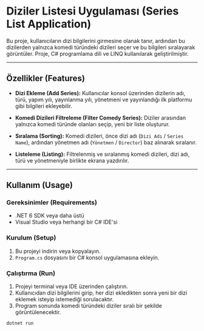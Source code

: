 ﻿# Diziler Listesi Uygulaması (Series List Application)

Bu proje, kullanıcıların dizi bilgilerini girmesine olanak tanır, ardından bu dizilerden yalnızca komedi türündeki dizileri seçer ve bu bilgileri sıralayarak görüntüler. Proje, C# programlama dili ve LINQ kullanılarak geliştirilmiştir.

---

## Özellikler (Features)

- **Dizi Ekleme (Add Series):**
  Kullanıcılar konsol üzerinden dizilerin adı, türü, yapım yılı, yayınlanma yılı, yönetmeni ve yayınlandığı ilk platformu gibi bilgileri ekleyebilir.
  
- **Komedi Dizileri Filtreleme (Filter Comedy Series):**
  Diziler arasından yalnızca komedi türünde olanları seçip, yeni bir liste oluşturur.

- **Sıralama (Sorting):**
  Komedi dizileri, önce dizi adı (`Dizi Adı` / `Series Name`), ardından yönetmen adı (`Yönetmen` / `Director`) baz alınarak sıralanır.

- **Listeleme (Listing):**
  Filtrelenmiş ve sıralanmış komedi dizileri, dizi adı, türü ve yönetmeniyle birlikte ekrana yazdırılır.

---

## Kullanım (Usage)

### Gereksinimler (Requirements)

- .NET 6 SDK veya daha üstü
- Visual Studio veya herhangi bir C# IDE'si

### Kurulum (Setup)

1. Bu projeyi indirin veya kopyalayın.
2. `Program.cs` dosyasını bir C# konsol uygulamasına ekleyin.

### Çalıştırma (Run)

1. Projeyi terminal veya IDE üzerinden çalıştırın.
2. Kullanıcıdan dizi bilgilerini girip, her dizi ekledikten sonra yeni bir dizi eklemek isteyip istemediği sorulacaktır.
3. Program sonunda komedi türündeki diziler sıralı bir şekilde görüntülenecektir.

```bash
dotnet run
